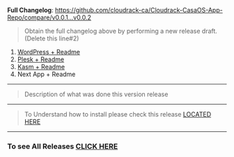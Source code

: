 **Full Changelog**: https://github.com/cloudrack-ca/Cloudrack-CasaOS-App-Repo/compare/v0.0.1...v0.0.2
> Obtain the full changelog above by performing a new release draft. (Delete this line#2)
1.  [WordPress + Readme](https://github.com/cloudrack-ca/Cloudrack-CasaOS-App-Repo/tree/main/Apps/Wordpress)
2.  [Plesk + Readme](https://github.com/cloudrack-ca/Cloudrack-CasaOS-App-Repo/tree/main/Apps/Plesk)
3.  [Kasm + Readme](https://github.com/cloudrack-ca/Cloudrack-CasaOS-App-Repo/tree/main/Apps/Kasm)
4.  Next App + Readme
---
> Description of what was done this version release
---
> To Understand how to install please check this release [LOCATED HERE](https://github.com/cloudrack-ca/Cloudrack-CasaOS-App-Repo/releases/tag/v.0.0.0.1)
---
### To see All Releases [CLICK HERE](https://github.com/cloudrack-ca/Cloudrack-CasaOS-App-Repo/releases)
